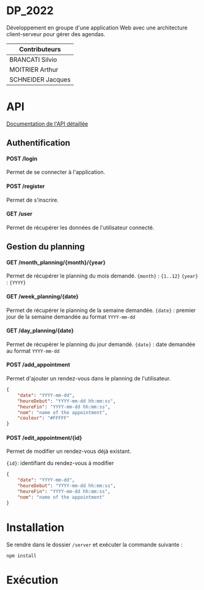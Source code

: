 
# DP_2022
Développement en groupe d'une application Web avec une architecture client-serveur pour gérer des agendas.

|Contributeurs    |
|-----------------|
|BRANCATI Silvio  |
|MOITRIER Arthur  |
|SCHNEIDER Jacques|


# API
[Documentation de l'API détaillée](https://documenter.getpostman.com/view/20058446/2s847PKVEZ#bbd3e5bc-1ff2-4215-a16a-99a22a33b8f3)

## Authentification

#### POST /login
Permet de se connecter à l'application.
#### POST /register
Permet de s'inscrire.
#### GET /user
Permet de récupérer les données de l'utilisateur connecté.

## Gestion du planning
#### GET /month_planning/{month}/{year}
Permet de récupérer le planning du mois demandé.
`{month}` : `{1..12}`
`{year}` : `{YYYY}`
#### GET /week_planning/{date}
Permet de récupérer le planning de la semaine demandée.
`{date}` : premier jour de la semaine demandée au format `YYYY-mm-dd`
#### GET /day_planning/{date}
Permet de récupérer le planning du jour demandé.
`{date}` : date demandée au format `YYYY-mm-dd`
#### POST /add_appointment
Permet d'ajouter un rendez-vous dans le planning de l'utilisateur.
```json
{
    "date": "YYYY-mm-dd",
    "heureDebut": "YYYY-mm-dd hh:mm:ss",
    "heureFin": "YYYY-mm-dd hh:mm:ss",
    "nom": "name of the appointment",
    "couleur": "#FFFFF"
}
```
#### POST /edit_appointment/{id}
Permet de modifier un rendez-vous déjà existant.

`{id}`: identifiant du rendez-vous à modifier
```json
{
    "date": "YYYY-mm-dd",
    "heureDebut": "YYYY-mm-dd hh:mm:ss",
    "heureFin": "YYYY-mm-dd hh:mm:ss",
    "nom": "name of the appointment"
}
```  
# Installation

Se rendre dans le dossier ``/server`` et exécuter la commande suivante :
```nodejs  
npm install  
```

# Exécution
